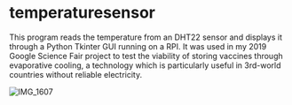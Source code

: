 # temperaturesensor

This program reads the temperature from an DHT22 sensor and displays it through a Python Tkinter GUI running on a RPI. It was used in my 2019 Google Science Fair project to test the viability of storing vaccines through evaporative cooling, a technology which is particularly useful in 3rd-world countries without reliable electricity.  

![IMG_1607](https://user-images.githubusercontent.com/21183506/148624436-3ea69cfb-6774-42ed-b081-ddcc482d8a6e.jpg)
